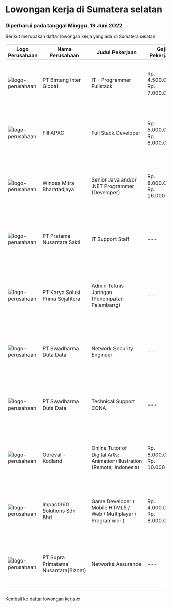 
  # Lowongan kerja di Sumatera selatan

  ### Diperbarui pada tanggal Minggu, 19 Juni 2022

  Berikut merupakan daftar lowongan kerja yang ada di Sumatera selatan

  |Logo Perusahaan | Nama Perusahaan | Judul Pekerjaan | Gaji Pekerjaan | Lokasi | Deskripsi | Tanggal diunggah | Pranala |
  | -------------- | --------------- | --------------- | --------- | --------- | -------------- | ------- | ----------- |
  |![logo-perusahaan](https://image-service-cdn.seek.com.au/0e687ea4cdb1934d7c1f65dfc50795467d17ad96/ee4dce1061f3f616224767ad58cb2fc751b8d2dc)|PT Bintang Inter Global|IT – Programmer Fullstack|Rp. 4.500.000-Rp. 7.000.000|Sumatera Selatan|Open Recruitment for our Group Company / Sister Company Programmer Fullstack | Full time Position (2 Orang) (Senior &amp; Junior) Palembang Area...|Jumat, 17 Juni 2022|https://www.jobstreet.co.id/id/job/it-programmer-fullstack-3904093?token=0~ec85d215-35c4-48cc-8298-c2ab5c87683f&sectionRank=1&jobId=jobstreet-id-job-3904093|
|![logo-perusahaan](https://image-service-cdn.seek.com.au/c629647e41bf2ff3464b59fe02b2b076721a5b94/ee4dce1061f3f616224767ad58cb2fc751b8d2dc)|Fill APAC|Full Stack Developer|Rp. 5.000.000-Rp. 8.000.000|Jakarta Raya|In this role, you will be part of a team to design, develop web/mobile application.Benefits : International networking (experience working with...|Kamis, 16 Juni 2022|https://www.jobstreet.co.id/id/job/full-stack-developer-9628115/origin/sg?token=0~ec85d215-35c4-48cc-8298-c2ab5c87683f&sectionRank=2&jobId=jobstreet-sg-job-9628115|
|![logo-perusahaan](https://image-service-cdn.seek.com.au/85529b947cfce6ae1e7fef595e1aa52f582cb146/ee4dce1061f3f616224767ad58cb2fc751b8d2dc)|Winosa Mitra Bharatadjaya|Senior Java and/or .NET Programmer (Developer)|Rp. 8.000.000-Rp. 16.000.000|Banten|Winosa Mitra is a young and fast growing Business consultancy and software development company. We are expanding and are looking for an ambitious Java...|Kamis, 16 Juni 2022|https://www.jobstreet.co.id/id/job/senior-java-and-or-.net-programmer-developer-3923461?token=0~ec85d215-35c4-48cc-8298-c2ab5c87683f&sectionRank=3&jobId=jobstreet-id-job-3923461|
|![logo-perusahaan](https://image-service-cdn.seek.com.au/6582d1ac3b6b6a50f76f158676d7170e0bd18f87/ee4dce1061f3f616224767ad58cb2fc751b8d2dc)|PT Pratama Nusantara Sakti|IT Support Staff|---|Sumatera Selatan|Pendidikan SMK/D3 jurusan ilmu Komputer Berpengalaman sebagai IT Support minimal 1 tahun Mampu melakukan troubleshooting &amp; helpdeks Memahami...|Jumat, 10 Juni 2022|https://www.jobstreet.co.id/id/job/it-support-staff-3914779?token=0~ec85d215-35c4-48cc-8298-c2ab5c87683f&sectionRank=4&jobId=jobstreet-id-job-3914779|
|![logo-perusahaan](https://image-service-cdn.seek.com.au/bb0f2c313297f2db3d497466b95d7da85644edc0/ee4dce1061f3f616224767ad58cb2fc751b8d2dc)|PT Karya Solusi Prima Sejahtera|Admin Teknis Jaringan (Penempatan Palembang)|---|Palembang|KUALIFIKASI: Lulusan D3/S1 Teknik Telekomunikasi/Teknik Informatika/Sistem Informasi Mampu mengoperasikan Ms Excel, Word, PowerPoint  Menguasi...|Kamis, 09 Juni 2022|https://www.jobstreet.co.id/id/job/admin-teknis-jaringan-penempatan-palembang-3914351?token=0~ec85d215-35c4-48cc-8298-c2ab5c87683f&sectionRank=5&jobId=jobstreet-id-job-3914351|
|![logo-perusahaan](https://image-service-cdn.seek.com.au/d44e24ea8df7f01da15345a414795777e59f4e7a/ee4dce1061f3f616224767ad58cb2fc751b8d2dc)|PT Swadharma Duta Data|Network Security Engineer|---|Jakarta Raya|S1 Teknik (Komputer/Informatika). Waktu kerja Shift (sesuai dengan jadwal yang ditentukan) Bersedia ditempatkan di Jakarta dan luar kota (Palembang)...|Rabu, 08 Juni 2022|https://www.jobstreet.co.id/id/job/network-security-engineer-3894137?token=0~ec85d215-35c4-48cc-8298-c2ab5c87683f&sectionRank=6&jobId=jobstreet-id-job-3894137|
|![logo-perusahaan](https://image-service-cdn.seek.com.au/e55e3708620a7ff5e7da329d1725ee01ed113417/ee4dce1061f3f616224767ad58cb2fc751b8d2dc)|PT Swadharma Duta Data|Technical Support CCNA|---|Jakarta Raya|Kualifikasi : D3- S1 bidang Teknik Informatika, Ilmu Komputer Usia 20 - 30 tahun Pengalaman di bidang IT Network 1 - 2 Tahun Menguasai bidang IT...|Senin, 06 Juni 2022|https://www.jobstreet.co.id/id/job/technical-support-ccna-3907675?token=0~ec85d215-35c4-48cc-8298-c2ab5c87683f&sectionRank=7&jobId=jobstreet-id-job-3907675|
|![logo-perusahaan](https://image-service-cdn.seek.com.au/4f8967a481e79165e4bd3645db3156706ef190b8/ee4dce1061f3f616224767ad58cb2fc751b8d2dc)|Odreval - Kodland|Online Tutor of Digital Arts: Animation/Illustration (Remote, Indonesia)|Rp. 6.000.000-Rp. 10.000.000|Jakarta Raya|Silakan lengkapi Google form ini sebelum mendaftar untuk memberi kami informasi lebih lanjut tentang diri Anda (pastikan nama Anda tertulis persis...|Senin, 06 Juni 2022|https://www.jobstreet.co.id/id/job/online-tutor-of-digital-arts%3A-animation-illustration-remote-indonesia-4976810/origin/my?token=0~ec85d215-35c4-48cc-8298-c2ab5c87683f&sectionRank=8&jobId=jobstreet-my-job-4976810|
|![logo-perusahaan](https://image-service-cdn.seek.com.au/f3e505b4d9da682a6f4f311bd59ccfe97c6d80cd/ee4dce1061f3f616224767ad58cb2fc751b8d2dc)|Impact360 Solutions Sdn Bhd|Game Developer ( Mobile HTML5 / Web / Multiplayer / Programmer )|Rp. 4.000.000-Rp. 8.000.000|Aceh|We are hiring remote HTML5 game developers from all parts of Indonesia. If you have real experience building HTML5 games or applications, you're...|Kamis, 02 Juni 2022|https://www.jobstreet.co.id/id/job/game-developer-mobile-html5-web-multiplayer-programmer-4973495/origin/my?token=0~ec85d215-35c4-48cc-8298-c2ab5c87683f&sectionRank=9&jobId=jobstreet-my-job-4973495|
|![logo-perusahaan](https://image-service-cdn.seek.com.au/ded6537591a7b69d01775b5b7ccc9201c29d3e83/ee4dce1061f3f616224767ad58cb2fc751b8d2dc)|PT Supra Primatama Nusantara(Biznet)|Networks Assurance|---|Jakarta Raya|Tanggung Jawab:  Melakukan Audit &amp; Commissioning jaringan Fiber Optic (FTTx GPON, and Metro Ethernet) Memastikan pembangunan jaringan fiber optik...|Senin, 23 Mei 2022|https://www.jobstreet.co.id/id/job/networks-assurance-3893018?token=0~ec85d215-35c4-48cc-8298-c2ab5c87683f&sectionRank=10&jobId=jobstreet-id-job-3893018|


  [Kembali ke daftar lowongan kerja 🔙](../README.md#daftar-lowongan-kerja)
  